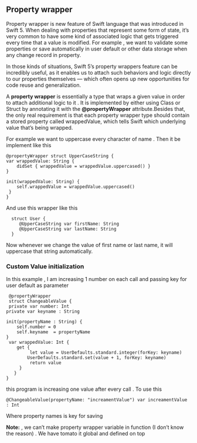 ## Property wrapper

Property wrapper is new feature of Swift language that was introduced in Swift 5. When dealing with properties that represent some form of state, it’s very common to have some kind of associated logic that gets triggered every time that a value is modified. For example , we want to validate some properties or save automatically in user default or other data storage when any change record in property.

In those kinds of situations, Swift 5’s property wrappers feature can be incredibly useful, as it enables us to attach such behaviors and logic directly to our properties themselves — which often opens up new opportunities for code reuse and generalization. 

A **property wrapper** is essentially a type that wraps a given value in order to attach additional logic to it . It is implemented by either using Class or Struct by annotating it with the **@propertyWrapper** attribute.Besides that, the only real requirement is that each property wrapper type should contain a stored property called wrappedValue, which tells Swift which underlying value that’s being wrapped. 

For example we want to uppercase every character of name .  Then it be implement like this


    @propertyWrapper struct UpperCaseString {
    var wrappedValue: String {
        didSet { wrappedValue = wrappedValue.uppercased() }
    }

    init(wrappedValue: String) {
        self.wrappedValue = wrappedValue.uppercased()
     }
    }

And use this wrapper like this

      struct User {
         @UpperCaseString var firstName: String
         @UpperCaseString var lastName: String
      }


Now whenever we change the value of first name or last name, it will uppercase that string automatically.


### Custom Value initialization


In  this example , I am increasing 1 number on each call and passing key for user default as parameter
  

     @propertyWrapper
     struct ChangeableValue {
     private var number: Int
    private var keyname : String
     
    init(propertyName : String) {
        self.number = 0
        self.keyname  = propertyName
    }
     var wrappedValue: Int {
        get {
             let value = UserDefaults.standard.integer(forKey: keyname)
            UserDefaults.standard.set(value + 1, forKey: keyname)
             return value
         }
       }
    }


this program is increasing one value after every call . To use this 

    @ChangeableValue(propertyName: "increamentValue") var increamentValue : Int



Where property names  is key for saving

**Note:** , we can’t make property wrapper variable in function (I don’t know the reason) . We have tomato it global and defined on top



